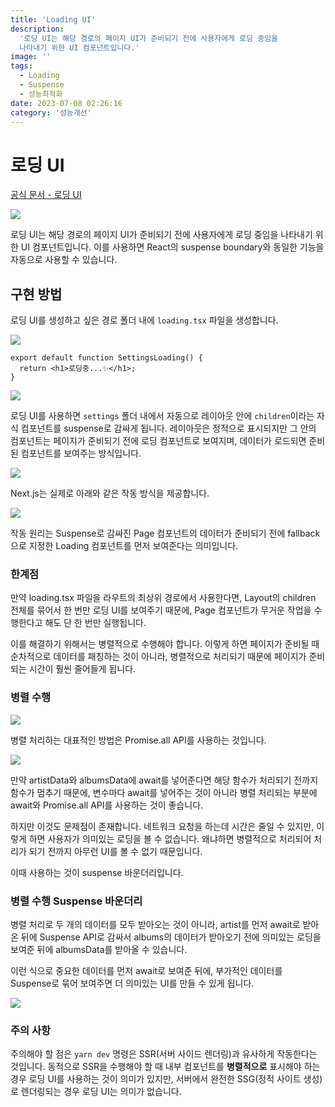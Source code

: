 ```yaml
---
title: 'Loading UI'
description:
  '로딩 UI는 해당 경로의 페이지 UI가 준비되기 전에 사용자에게 로딩 중임을
  나타내기 위한 UI 컴포넌트입니다.'
image: ''
tags:
  - Loading
  - Suspense
  - 성능최적화
date: 2023-07-08 02:26:16
category: '성능개선'
---
```


# 로딩 UI

[공식 문서 - 로딩 UI](https://nextjs.org/docs/app/building-your-application/routing/loading-ui-and-streaming)

![](https://i.imgur.com/OVczSbR.png)

로딩 UI는 해당 경로의 페이지 UI가 준비되기 전에 사용자에게 로딩 중임을 나타내기
위한 UI 컴포넌트입니다. 이를 사용하면 React의 suspense boundary와 동일한 기능을
자동으로 사용할 수 있습니다.

## 구현 방법

로딩 UI를 생성하고 싶은 경로 폴더 내에 `loading.tsx` 파일을 생성합니다.

![](https://i.imgur.com/OxgOkQT.png)

```tsx
export default function SettingsLoading() {
  return <h1>로딩중...✨</h1>;
}
```

![](https://i.imgur.com/DYSX5Ak.gif)

로딩 UI를 사용하면 `settings` 폴더 내에서 자동으로 레이아웃 안에
`children`이라는 자식 컴포넌트를 suspense로 감싸게 됩니다. 레이아웃은 정적으로
표시되지만 그 안의 컴포넌트는 페이지가 준비되기 전에 로딩 컴포넌트로 보여지며,
데이터가 로드되면 준비된 컴포넌트를 보여주는 방식입니다.

![](https://i.imgur.com/nyJlubx.png)

Next.js는 실제로 아래와 같은 작동 방식을 제공합니다.

![](https://i.imgur.com/c2QxnLD.png)

작동 원리는 Suspense로 감싸진 Page 컴포넌트의 데이터가 준비되기 전에
fallback으로 지정한 Loading 컴포넌트를 먼저 보여준다는 의미입니다.

### 한계점

만약 loading.tsx 파일을 라우트의 최상위 경로에서 사용한다면, Layout의 children
전체를 묶어서 한 번만 로딩 UI를 보여주기 때문에, Page 컴포넌트가 무거운 작업을
수행한다고 해도 단 한 번만 실행됩니다.

이를 해결하기 위해서는 병렬적으로 수행해야 합니다. 이렇게 하면 페이지가 준비될
때 순차적으로 데이터를 패칭하는 것이 아니라, 병렬적으로 처리되기 때문에 페이지가
준비되는 시간이 훨씬 줄어들게 됩니다.

### 병렬 수행

![](https://i.imgur.com/pAICYNO.png)

병렬 처리하는 대표적인 방법은 Promise.all API를 사용하는 것입니다.

![](https://i.imgur.com/TrPYMNF.png)

만약 artistData와 albumsData에 await를 넣어준다면 해당 함수가 처리되기 전까지
함수가 멈추기 때문에, 변수마다 await를 넣어주는 것이 아니라 병렬 처리되는 부분에
await와 Promise.all API를 사용하는 것이 좋습니다.

하지만 이것도 문제점이 존재합니다. 네트워크 요청을 하는데 시간은 줄일 수 있지만,
이렇게 하면 사용자가 의미있는 로딩을 볼 수 없습니다. 왜냐하면 병렬적으로
처리되어 처리가 되기 전까지 아무런 UI를 볼 수 없기 때문입니다.

이때 사용하는 것이 suspense 바운더리입니다.

### 병렬 수행 Suspense 바운더리

병렬 처리로 두 개의 데이터를 모두 받아오는 것이 아니라, artist를 먼저 await로
받아온 뒤에 Suspense API로 감싸서 albums의 데이터가 받아오기 전에 의미있는
로딩을 보여준 뒤에 albumsData를 받아올 수 있습니다.

이런 식으로 중요한 데이터를 먼저 await로 보여준 뒤에, 부가적인 데이터를
Suspense로 묶어 보여주면 더 의미있는 UI를 만들 수 있게 됩니다.

![](https://i.imgur.com/JUZSRRy.png)

### 주의 사항

주의해야 할 점은 `yarn dev` 명령은 SSR(서버 사이드 렌더링)과 유사하게 작동한다는
것입니다. 동적으로 SSR을 수행해야 할 때 내부 컴포넌트를 **병렬적으로** 표시해야
하는 경우 로딩 UI를 사용하는 것이 의미가 있지만, 서버에서 완전한 SSG(정적 사이트
생성)로 렌더링되는 경우 로딩 UI는 의미가 없습니다.
